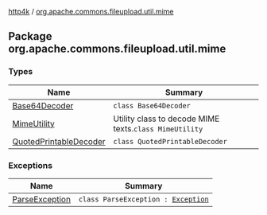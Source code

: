 [http4k](../index.md) / [org.apache.commons.fileupload.util.mime](./index.md)

## Package org.apache.commons.fileupload.util.mime

### Types

| Name | Summary |
|---|---|
| [Base64Decoder](-base64-decoder/index.md) | `class Base64Decoder` |
| [MimeUtility](-mime-utility/index.md) | Utility class to decode MIME texts.`class MimeUtility` |
| [QuotedPrintableDecoder](-quoted-printable-decoder/index.md) | `class QuotedPrintableDecoder` |

### Exceptions

| Name | Summary |
|---|---|
| [ParseException](-parse-exception/index.md) | `class ParseException : `[`Exception`](https://docs.oracle.com/javase/9/docs/api/java/lang/Exception.html) |
